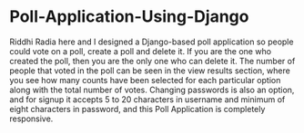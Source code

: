 # Poll-Application-Using-Django

Riddhi Radia here and I designed a Django-based poll application so people could vote on a poll, create a poll and delete it. 
If you are the one who created the poll, then you are the only one who can delete it. 
The number of people that voted in the poll can be seen in the view results section, where you see how many counts have been selected for each particular option along with the total number of votes. 
Changing passwords is also an option, and for signup it accepts 5 to 20 characters in username and minimum of eight characters in password, and this Poll Application is completely responsive.
